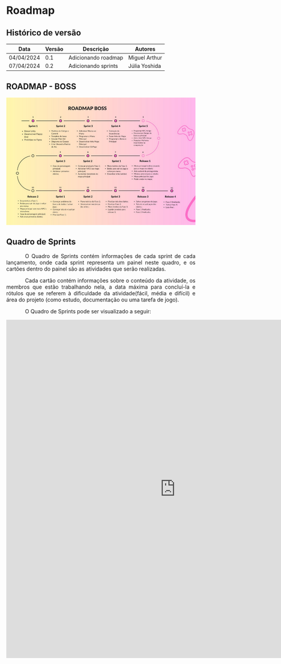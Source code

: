 # Roadmap

## Histórico de versão

|Data|Versão|Descrição|Autores|
|--|--|--|--|
|04/04/2024|0.1|Adicionando roadmap|Miguel Arthur|
|07/04/2024|0.2|Adicionando sprints|Júlia Yoshida|

## ROADMAP - BOSS

<img src="../images/roadmap.png" width="900">

## Quadro de Sprints
<p style="text-indent: 50px;text-align: justify;"> O Quadro de Sprints contém informações de cada sprint de cada lançamento, onde cada sprint representa um painel neste quadro, e os cartões dentro do painel são as atividades que serão realizadas. </p>

<p style="text-indent: 50px;text-align: justify;"> Cada cartão contém informações sobre o conteúdo da atividade, os membros que estão trabalhando nela, a data máxima para concluí-la e rótulos que se referem à dificuldade da atividade(fácil, média e difícil) e área do projeto (como estudo, documentação ou uma tarefa de jogo). </p>

<p style="text-indent: 50px;text-align: justify;"> O Quadro de Sprints pode ser visualizado a seguir: </p>

<iframe src="https://trello.com/b/r3MhZzla.html" frameBorder="0" width="900" height="900"></iframe>
